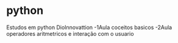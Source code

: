# python
Estudos em python
DioInnovattion
-1Aula coceitos basicos
-2Aula operadores aritmetricos e interação com o usuario
